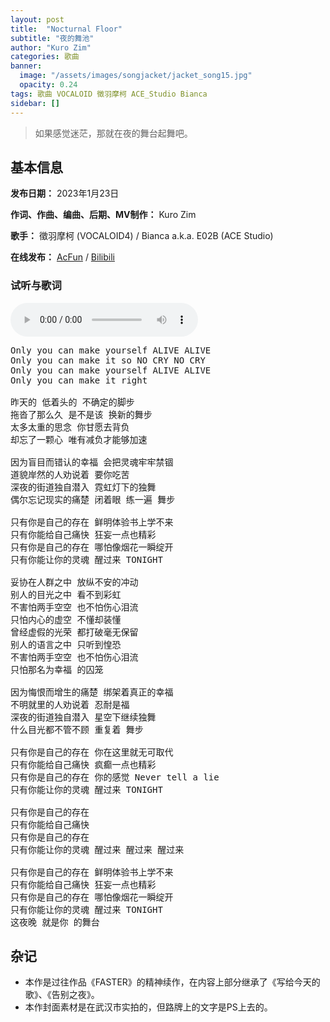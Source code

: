 ```yaml
---
layout: post
title:  "Nocturnal Floor"
subtitle: "夜的舞池"
author: "Kuro Zim"
categories: 歌曲
banner: 
  image: "/assets/images/songjacket/jacket_song15.jpg"
  opacity: 0.24
tags: 歌曲 VOCALOID 徵羽摩柯 ACE_Studio Bianca
sidebar: []
---
```


>  如果感觉迷茫，那就在夜的舞台起舞吧。

## 基本信息

**发布日期：** 2023年1月23日

**作词、作曲、编曲、后期、MV制作：** Kuro Zim

**歌手：** 徵羽摩柯 (VOCALOID4) / Bianca a.k.a. E02B (ACE Studio) 

**在线发布：** [AcFun](https://www.acfun.cn/v/ac40498459) / [Bilibili](https://www.bilibili.com/video/BV14M411t7n4/)

### 试听与歌词

<audio controls><source src="/assets/audio/song15.mp3" type="audio/mp3"></audio>

<pre>
Only you can make yourself ALIVE ALIVE
Only you can make it so NO CRY NO CRY
Only you can make yourself ALIVE ALIVE
Only you can make it right

昨天的 低着头的 不确定的脚步
拖沓了那么久 是不是该 换新的舞步
太多太重的思念 你甘愿去背负
却忘了一颗心 唯有减负才能够加速

因为盲目而错认的幸福 会把灵魂牢牢禁锢
道貌岸然的人劝说着 要你吃苦
深夜的街道独自潜入 霓虹灯下的独舞
偶尔忘记现实的痛楚 闭着眼 练一遍 舞步

只有你是自己的存在 鲜明体验书上学不来
只有你能给自己痛快 狂妄一点也精彩
只有你是自己的存在 哪怕像烟花一瞬绽开
只有你能让你的灵魂 醒过来 TONIGHT

妥协在人群之中 放纵不安的冲动
别人的目光之中 看不到彩虹
不害怕两手空空 也不怕伤心泪流
只怕内心的虚空 不懂却装懂
曾经虚假的光荣 都打破毫无保留
别人的语言之中 只听到惶恐
不害怕两手空空 也不怕伤心泪流
只怕那名为幸福 的囚笼

因为悔恨而增生的痛楚 绑架着真正的幸福
不明就里的人劝说着 忍耐是福
深夜的街道独自潜入 星空下继续独舞
什么目光都不管不顾 重复着 舞步

只有你是自己的存在 你在这里就无可取代
只有你能给自己痛快 疯癫一点也精彩
只有你是自己的存在 你的感觉 Never tell a lie
只有你能让你的灵魂 醒过来 TONIGHT

只有你是自己的存在
只有你能给自己痛快
只有你是自己的存在
只有你能让你的灵魂 醒过来 醒过来 醒过来

只有你是自己的存在 鲜明体验书上学不来
只有你能给自己痛快 狂妄一点也精彩
只有你是自己的存在 哪怕像烟花一瞬绽开
只有你能让你的灵魂 醒过来 TONIGHT
这夜晚 就是你 的舞台
</pre>

## 杂记

* 本作是过往作品《FASTER》的精神续作，在内容上部分继承了《写给今天的歌》、《告别之夜》。
* 本作封面素材是在武汉市实拍的，但路牌上的文字是PS上去的。